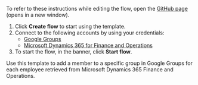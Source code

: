 To refer to these instructions while editing the flow, open the [GitHub page](https://github.com/ot4i/app-connect-templates/tree/master/resources/markdown/Add%20a%20member%20to%20a%20specific%20group%20in%20Google%20Groups%20for%20each%20employee%20retrieved%20from%20Microsoft%20Dynamics%20365%20Finance%20and%20Operations_instructions.md) (opens in a new window).

1. Click **Create flow** to start using the template.
2. Connect to the following accounts by using your credentials:
   - [Google Groups](https://www.ibm.com/docs/en/app-connect/containers_cd?topic=apps-google-groups) 
   - [Microsoft Dynamics 365 for Finance and Operations](https://www.ibm.com/docs/en/app-connect/containers_cd?topic=apps-microsoft-dynamics-365-finance-operations)
3. To start the flow, in the banner, click **Start flow**.


Use this template to add a member to a specific group in Google Groups for each employee retrieved from Microsoft Dynamics 365 Finance and Operations.  